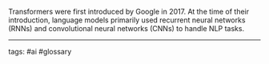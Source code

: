 Transformers were first introduced by Google in 2017. At the time of their introduction, language models primarily used recurrent neural networks (RNNs) and convolutional neural networks (CNNs) to handle NLP tasks.

---
tags: #ai #glossary